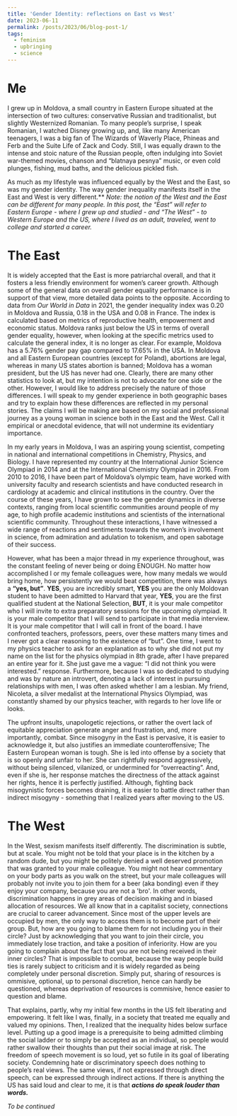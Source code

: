 ```yaml
---
title: 'Gender Identity: reflections on East vs West'
date: 2023-06-11
permalink: /posts/2023/06/blog-post-1/
tags:
  - feminism
  - upbringing
  - science
---
```


Me
======

I grew up in Moldova, a small country in Eastern Europe situated at the intersection of two cultures: conservative Russian and traditionalist, but slightly Westernized Romanian. To many people’s surprise, I speak Romanian, I watched Disney growing up, and, like many American teenagers, I was a big fan of The Wizards of Waverly Place, Phineas and Ferb and the Suite Life of Zack and Cody. Still, I was equally drawn to the intense and stoic nature of the Russian people, often indulging into Soviet war-themed movies, chanson and “blatnaya pesnya” music, or even cold plunges, fishing, mud baths, and the delicious pickled fish. 

As much as my lifestyle was influenced equally by the West and the East, so was my gender identity. The way gender inequality manifests itself in the East and West is very different.** *Note: the notion of the West and the East can be different for many people. In this post, the “East” will refer to Eastern Europe - where I grew up and studied - and  “The West” - to Western Europe and the US, where I lived as an adult, traveled, went to college and started a career.*

The East
======
It is widely accepted that the East is more patriarchal overall, and that it fosters a less friendly environment for women’s career growth. Although some of the general data on overall gender equality performance is in support of that view, more detailed data points to the opposite. According to data from *Our World in Data* in 2021, the gender inequality index was 0.20 in Moldova and Russia, 0.18 in the USA and 0.08 in France. The index is calculated based on metrics of reproductive health, empowerment and economic status. Moldova ranks just below the US in terms of overall gender equality, however, when looking at the specific metrics used to calculate the general index, it is no longer as clear. For example, Moldova has a 5.76% gender pay gap compared to 17.65% in the USA. In Moldova and all Eastern European countries (except for Poland), abortions are legal, whereas in many US states abortion is banned; Moldova has a woman president, but the US has never had one. Clearly, there are many other statistics to look at, but my intention is not to advocate for one side or the other. However, I would like to address precisely the nature of those differences. I will speak to my gender experience in both geographic bases and try to explain how these differences are reflected in my personal stories. The claims I will be making are based on my social and professional journey as a young woman in science both in the East and the West. Call it empirical or anecdotal evidence, that will not undermine its evidentiary importance.  


In my early years in Moldova, I was an aspiring young scientist, competing in national and international competitions in Chemistry, Physics, and Biology. I have represented my country at the International Junior Science Olympiad in 2014 and at the International Chemistry Olympiad in 2016. From 2010 to 2016, I have been part of Moldova’s olympic team, have worked with university faculty and research scientists and have conducted research in cardiology at academic and clinical institutions in the country. Over the course of these years, I have grown to see the gender dynamics in diverse contexts, ranging from local scientific communities around people of my age, to high profile academic institutions and scientists of the international scientific community. Throughout these interactions, I have witnessed a wide range of reactions and sentiments towards the women’s involvement in science, from admiration and adulation to tokenism, and open sabotage of their success.

However, what has been a major thread in my experience throughout, was the constant feeling of never being or doing ENOUGH. No matter how accomplished I or my female colleagues were, how many medals we would bring home, how persistently we would beat competition, there was always a **“yes, but”**. **YES**, you are incredibly smart, **YES** you are the only Moldovan student to have been admitted to Harvard that year, **YES**, you are the first qualified student at the National Selection, **BUT**, it is your male competitor who I will invite to extra preparatory sessions for the upcoming olympiad. It is your male competitor that I will send to participate in that media interview. It is your male competitor that I will call in front of the board. I have confronted teachers, professors, peers, over these matters many times and I never got a clear reasoning to the existence of “but”. One time, I went to my physics teacher to ask for an explanation as to why she did not put my name on the list for the physics olympiad in 8th grade, after I have prepared an entire year for it. She just gave me a vague: “I did not think you were interested.” response. Furthermore, because I was so dedicated to studying and was by nature an introvert, denoting a lack of interest in pursuing relationships with men, I was often asked whether I am a lesbian. My friend, Nicoleta, a silver medalist at the International Physics Olympiad, was constantly shamed by our physics teacher, with regards to her love life or looks.

The upfront insults, unapologetic rejections, or rather the overt lack of equitable appreciation generate anger and frustration, and, more importantly, combat.  Since misogyny in the East is pervasive, it is easier to acknowledge it, but also justifies an immediate counteroffensive; The Eastern European woman is tough. She is led into offense by a society that is so openly and unfair to her. She can rightfully respond aggressively, without being silenced, vilanized, or undermined for “overreacting”. And, even if she is, her response matches the directness of the attack against her rights, hence it is perfectly justified. Although, fighting back misogynistic forces becomes draining, it is easier to battle direct rather than indirect misogyny - something that I realized years after moving to the US.

The West
======
In the West, sexism manifests itself differently. The discrimination is subtle, but at scale. You might not be told that your place is in the kitchen by a random dude, but you might be politely denied a well deserved promotion that was granted to your male colleague. You might not hear commentary on your body parts as you walk on the street, but your male colleagues will probably not invite you to join them for a beer (aka bonding) even if they enjoy your company, because you are not a 'bro'. In other words, discrimination happens in grey areas of decision making and in biased allocation of resources. We all know that in a capitalist society, connections are crucial to career advancement. Since most of the upper levels are occupied by men, the only way to access them is to become part of their group. But, how are you going to blame them for not including you in their circle? Just by acknowledging that you want to join their circle, you immediately lose traction, and take a position of inferiority. How are you going to complain about the fact that you are not being received in their inner circles? That is impossible to combat, because the way people build ties is rarely subject to criticism and it is widely regarded as being completely under personal discretion. Simply put, sharing of resources is ommisive, optional, up to personal discretion, hence can  hardly be questioned, whereas deprivation of resources is commisive, hence easier to question and blame. 

That explains, partly, why my initial few months in the US felt liberating and empowering. It felt like I was, finally, in a society that treated me equally and valued my opinions. Then, I realized that the inequality hides below surface level. Putting up a good image is a prerequisite to being admitted climbing the social ladder or to simply be accepted as an individual, so people would rather swallow their thoughts than put their social image at risk. The freedom of speech movement is so loud, yet so futile in its goal of liberating society. Condemning hate or discriminatory speech does nothing to people’s real views. The same views, if not expressed through direct speech, can be expressed through indirect actions. If there is anything the US has said loud and clear to me, it is that ***actions do speak louder than words.***


*To be continued*
